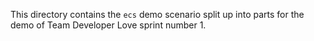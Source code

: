 This directory contains the `ecs` demo scenario split up into parts for
the demo of Team Developer Love sprint number 1.
